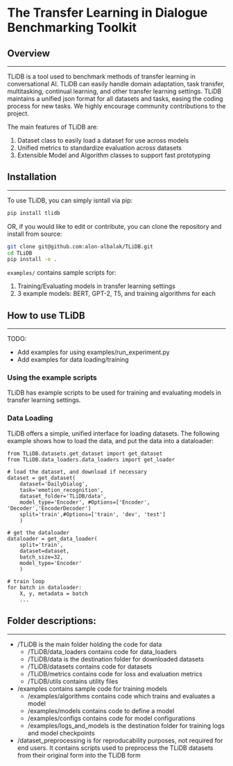# The Transfer Learning in Dialogue Benchmarking Toolkit

## Overview
---
TLiDB is a tool used to benchmark methods of transfer learning in conversational AI.
TLiDB can easily handle domain adaptation, task transfer, multitasking, continual learning, and other transfer learning settings.
TLiDB maintains a unified json format for all datasets and tasks, easing the coding process for new tasks. We highly encourage community contributions to the project.

The main features of TLiDB are:

1. Dataset class to easily load a dataset for use across models
2. Unified metrics to standardize evaluation across datasets
3. Extensible Model and Algorithm classes to support fast prototyping

## Installation
---
To use TLiDB, you can simply isntall via pip:
```bash
pip install tlidb
```

OR, if you would like to edit or contribute, you can clone the repository and install from source:
```bash
git clone git@github.com:alon-albalak/TLiDB.git
cd TLiDB
pip install -e .
```

`examples/` contains sample scripts for:

1. Training/Evaluating models in transfer learning settings
2. 3 example models: BERT, GPT-2, T5, and training algorithms for each

## How to use TLiDB
---
TODO:
- Add examples for using examples/run_experiment.py
- Add examples for data loading/training

### Using the example scripts
TLiDB has example scripts to be used for training and evaluating models in transfer learning settings.


### Data Loading
TLiDB offers a simple, unified interface for loading datasets. The following example shows how to load the data, and put the data into a dataloader:
```python3
from TLiDB.datasets.get_dataset import get_dataset
from TLiDB.data_loaders.data_loaders import get_loader

# load the dataset, and download if necessary
dataset = get_dataset(
    dataset='DailyDialog',
    task='emotion_recognition',
    dataset_folder='TLiDB/data',
    model_type='Encoder', #Options=['Encoder', 'Decoder','EncoderDecoder']
    split='train',#Options=['train', 'dev', 'test']
    )

# get the dataloader
dataloader = get_data_loader(
    split='train', 
    dataset=dataset,
    batch_size=32,
    model_type='Encoder'
    )

# train loop
for batch in dataloader:
    X, y, metadata = batch
    ...
```



## Folder descriptions:
---
- /TLiDB is the main folder holding the code for data
    - /TLiDB/data_loaders contains code for data_loaders
    - /TLiDB/data is the destination folder for downloaded datasets
    - /TLiDB/datasets contains code for datasets
    - /TLiDB/metrics contains code for loss and evaluation metrics
    - /TLiDB/utils contains utility files
- /examples contains sample code for training models
    - /examples/algorithms contains code which trains and evaluates a model
    - /examples/models contains code to define a model
    - /examples/configs contains code for model configurations
    - /examples/logs_and_models is the destination folder for training logs and model checkpoints
- /dataset_preprocessing is for reproducability purposes, not required for end users. It contains scripts used to preprocess the TLiDB datasets from their original form into the TLiDB form
